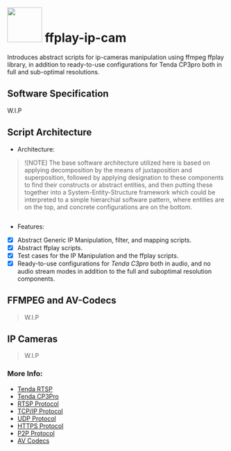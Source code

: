 # <img src="https://github.com/Electrostat-Lab/ffplay-ip-cam/.assets/ip-cam.png" width=80 height=80/> ffplay-ip-cam

Introduces abstract scripts for ip-cameras manipulation using ffmpeg ffplay library, in addition to ready-to-use configurations for Tenda CP3pro both in full and sub-optimal resolutions.

## Software Specification
W.I.P

## Script Architecture 
* Architecture:
> ![NOTE] 
> The base software architecture utilized here is based on applying decomposition by the means of juxtaposition and superposition, followed by applying designation to these components to find their constructs or abstract entities, and then putting these together into a System-Entity-Structure framework which could be interpreted to a simple hierarchial software pattern, where entities are on the top, and concrete configurations are on the bottom.

```mermaid
```

* Features:
- [x] Abstract Generic IP Manipulation, filter, and mapping scripts.
- [x] Abstract ffplay scripts.
- [x] Test cases for the IP Manipulation and the ffplay scripts.
- [x] Ready-to-use configurations for _Tenda C3pro_ both in audio, and no audio stream modes in addition to the full and suboptimal resolution components.

## FFMPEG and AV-Codecs
> W.I.P

## IP Cameras 
> W.I.P

### More Info:
- [Tenda RTSP](https://www.tendacn.com/faq/3692.html)
- [Tenda CP3Pro](https://www.tendacn.com/product/specification/CP3Pro.html)
- [RTSP Protocol](https://en.wikipedia.org/wiki/Real-Time_Streaming_Protocol)
- [TCP/IP Protocol](https://en.wikipedia.org/wiki/Transmission_Control_Protocol)
- [UDP Protocol](https://en.wikipedia.org/wiki/User_Datagram_Protocol)
- [HTTPS Protocol]()
- [P2P Protocol]()
- [AV Codecs]()
